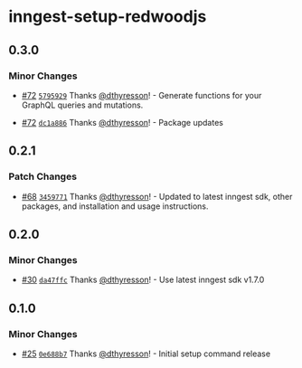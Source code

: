 # inngest-setup-redwoodjs

## 0.3.0

### Minor Changes

- [#72](https://github.com/inngest/envelop-plugin-inngest/pull/72)
  [`5795929`](https://github.com/inngest/envelop-plugin-inngest/commit/5795929a58176c5fa8022f7549de9477daeac12a)
  Thanks [@dthyresson](https://github.com/dthyresson)! - Generate functions for your GraphQL queries
  and mutations.

- [#72](https://github.com/inngest/envelop-plugin-inngest/pull/72)
  [`dc1a886`](https://github.com/inngest/envelop-plugin-inngest/commit/dc1a886e5d9ba1bd885f3480a925d3273e7c62dd)
  Thanks [@dthyresson](https://github.com/dthyresson)! - Package updates

## 0.2.1

### Patch Changes

- [#68](https://github.com/inngest/envelop-plugin-inngest/pull/68)
  [`3459771`](https://github.com/inngest/envelop-plugin-inngest/commit/3459771312730af29422e9ce6792f629f76efc53)
  Thanks [@dthyresson](https://github.com/dthyresson)! - Updated to latest inngest sdk, other
  packages, and installation and usage instructions.

## 0.2.0

### Minor Changes

- [#30](https://github.com/inngest/envelop-plugin-inngest/pull/30)
  [`da47ffc`](https://github.com/inngest/envelop-plugin-inngest/commit/da47ffc03fd4d3158acfd6e9466a629ebb0787ef)
  Thanks [@dthyresson](https://github.com/dthyresson)! - Use latest inngest sdk v1.7.0

## 0.1.0

### Minor Changes

- [#25](https://github.com/inngest/envelop-plugin-inngest/pull/25)
  [`0e688b7`](https://github.com/inngest/envelop-plugin-inngest/commit/0e688b797a65a9ad3195c88092d6931d07802bec)
  Thanks [@dthyresson](https://github.com/dthyresson)! - Initial setup command release
